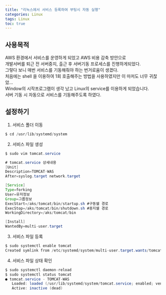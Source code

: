 ```yaml
---
title: "리눅스에서 서비스 등록하여 부팅시 자동 실행"
categories: Linux
tags: Linux
toc: true
---
```


## 사용목적
AWS 환경에서 서비스를 운영하게 되었고 AWS 비용 감축 방안으로 <br>
개발서버를 퇴근 전 서버중지, 출근 후 서버기동 프로세스를 진행하게되었다.  <br>
그렇다 보니 매번 서비스를 기동해줘야 하는 번거로움이 생겼다. <br>
처음에는 shell 을 이용하여 1회 호출해주는 방법을 사용하였지만 이 마저도 너무 귀찮았... <br>
Window의 시작프로그램이 생각 났고 Linux의 service를 이용하게 되었습니다. <br>
서버 기동 시 자동으로 서비스를 기동해주도록 하였다. <br>


## 설정하기
1. 서비스 폴더 이동

```java
$ cd /usr/lib/systemd/system
```
2. 서비스 파일 생성

```java
$ sudo vim tomcat.service

# tomcat.service 상세내용
[Unit]
Description=TOMCAT-WAS
After=syslog.target network.target

[Service]
Type=forking
User=유저정보
Group=그룹정보
ExecStart=/aks/tomcat/bin/startup.sh #구동쉘 경로
ExecStop=/aks/tomcat/bin/shutdown.sh #중지쉘 경로
WorkingDirectory=/aks/tomcat/bin

[Install]
WantedBy=multi-user.target
```

3. 서비스 파일 등록

```java
$ sudo systemctl enable tomcat
Created symlink from /etc/systemd/system/multi-user.target.wants/tomcat.service to /usr/lib/systemd/system/tomcat.service.
```


4. 서비스 파일 상태 확인

```java
$ sudo systemctl daemon-reload
$ sudo systemctl status tomcat
● tomcat.service - TOMCAT-WAS
   Loaded: loaded (/usr/lib/systemd/system/tomcat.service; enabled; vendor preset: disabled)
   Active: inactive (dead)
```

